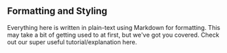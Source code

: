 ## Formatting and Styling

Everything here is written in plain-text using Markdown for formatting.
This may take a bit of getting used to at first, but we've got you covered.
Check out our super useful tutorial/explanation here.
